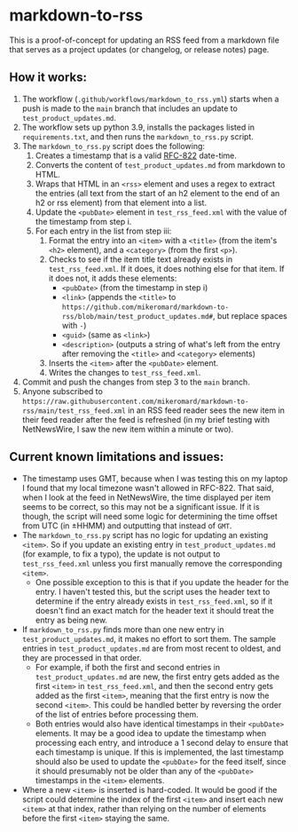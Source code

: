 # markdown-to-rss

This is a proof-of-concept for updating an RSS feed from a markdown file that serves as a project updates (or changelog, or release notes) page.

## How it works:

1. The workflow (`.github/workflows/markdown_to_rss.yml`) starts when a push is made to the `main` branch that includes an update to `test_product_updates.md`.
2. The workflow sets up python 3.9, installs the packages listed in `requirements.txt`, and then runs the `markdown_to_rss.py` script.
3. The `markdown_to_rss.py` script does the following:
    1. Creates a timestamp that is a valid [RFC-822](http://www.faqs.org/rfcs/rfc822.html) date-time.
    2. Converts the content of `test_product_updates.md` from markdown to HTML.
    3. Wraps that HTML in an `<rss>` element and uses a regex to extract the entries (all text from the start of an h2 element to the end of an h2 or rss element) from that element into a list.
    4. Update the `<pubDate>` element in `test_rss_feed.xml` with the value of the timestamp from step i.
    5. For each entry in the list from step iii:
        1. Format the entry into an `<item>` with a `<title>` (from the item's `<h2>` element), and a `<category>` (from the first `<p>`). 
        2. Checks to see if the item title text already exists in `test_rss_feed.xml`. If it does, it does nothing else for that item. If it does not, it adds these elements: 
            * `<pubDate>` (from the timestamp in step i) 
            * `<link>` (appends the `<title>` to `https://github.com/mikeromard/markdown-to-rss/blob/main/test_product_updates.md#`, but replace spaces with `-`) 
            * `<guid>` (same as `<link>`) 
            * `<description>` (outputs a string of what's left from the entry after removing the `<title>` and `<category>` elements)
        3. Inserts the `<item>` after the `<pubDate>` element.
        4. Writes the changes to `test_rss_feed.xml`.
4. Commit and push the changes from step 3 to the `main` branch.
5. Anyone subscribed to `https://raw.githubusercontent.com/mikeromard/markdown-to-rss/main/test_rss_feed.xml` in an RSS feed reader sees the new item in their feed reader after the feed is refreshed (in my brief testing with NetNewsWire, I saw the new item within a minute or two).


## Current known limitations and issues:

* The timestamp uses GMT, because when I was testing this on my laptop I found that my local timezone wasn't allowed in RFC-822. That said, when I look at the feed in NetNewsWire, the time displayed per item seems to be correct, so this may not be a significant issue. If it is though, the script will need some logic for determining the time offset from UTC (in ±HHMM) and outputting that instead of `GMT`.
* The `markdown_to_rss.py` script has no logic for updating an existing `<item>`. So if you update an existing entry in `test_product_updates.md` (for example, to fix a typo), the update is not output to `test_rss_feed.xml` unless you first manually remove the corresponding `<item>`. 
    * One possible exception to this is that if you update the header for the entry. I haven't tested this, but the script uses the header text to determine if the entry already exists in `test_rss_feed.xml`, so if it doesn't find an exact match for the header text it should treat the entry as being new.
* If `markdown_to_rss.py` finds more than one new entry in `test_product_updates.md`, it makes no effort to sort them. The sample entries in `test_product_updates.md` are from most recent to oldest, and they are processed in that order. 
    * For example, if both the first and second entries in `test_product_updates.md` are new, the first entry gets added as the first `<item>` in `test_rss_feed.xml`, and then the second entry gets added as the first `<item>`, meaning that the first entry is now the second `<item>`. This could be handled better by reversing the order of the list of entries before processing them. 
    * Both entries would also have identical timestamps in their `<pubDate>` elements. It may be a good idea to update the timestamp when processing each entry, and introduce a 1 second delay to ensure that each timestamp is unique. If this is implemented, the last timestamp should also be used to update the `<pubDate>` for the feed itself, since it should presumably not be older than any of the `<pubDate>` timestamps in the `<item>` elements. 
* Where a new `<item>` is inserted is hard-coded. It would be good if the script could determine the index of the first `<item>` and insert each new `<item>` at that index, rather than relying on the number of elements before the first `<item>` staying the same.